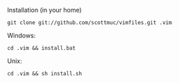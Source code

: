 Installation (in your home)

    git clone git://github.com/scottmuc/vimfiles.git .vim

Windows:

    cd .vim && install.bat

Unix:

    cd .vim && sh install.sh
